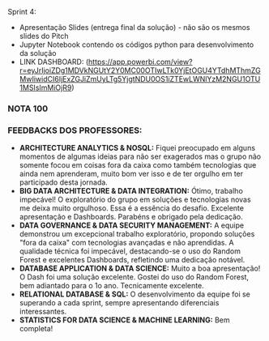 Sprint 4:

- Apresentação Slides (entrega final da solução) - não são os mesmos slides do Pitch
- Jupyter Notebook contendo os códigos python para desenvolvimento da solução
- LINK DASHBOARD: (https://app.powerbi.com/view?r=eyJrIjoiZDg1MDVkNGUtY2Y0MC00OTIwLTk0YjEtOGU4YTdhMThmZGMwIiwidCI6IjExZGJiZmUyLTg5YjgtNDU0OS1iZTEwLWNlYzM2NGU1OTU1MSIsImMiOjR9)

### NOTA 100
### FEEDBACKS DOS PROFESSORES:
- **ARCHITECTURE ANALYTICS & NOSQL:** Fiquei preocupado em alguns momentos de algumas ideias para não ser exagerados mas o grupo não somente focou em coisas fora da caixa como também tecnologias que ainda nem aprenderam, muito bom ver isso e de ter orgulho em ter participado desta jornada.
- **BIG DATA ARCHITECTURE & DATA INTEGRATION:** Ótimo, trabalho impecável! O exploratório do grupo em soluções e tecnologias novas me deixa muito orgulhoso. Essa é a essência do desafio. Excelente apresentação e Dashboards. Parabéns e obrigado pela dedicação.
- **DATA GOVERNANCE & DATA SECURITY MANAGEMENT:** A equipe demonstrou um excepcional trabalho exploratório, propondo soluções "fora da caixa" com tecnologias avançadas e não aprendidas. A qualidade técnica foi impecável, destacando-se o uso do Random Forest e excelentes Dashboards, refletindo uma dedicação notável.
- **DATABASE APPLICATION & DATA SCIENCE:** Muito a boa apresentação! O Dash foi uma solução excelente. Gostei do uso do Random Forest, bem adiantado para o 1o ano. Tecnicamente excelente.
- **RELATIONAL DATABASE & SQL:** O desenvolvimento da equipe foi se superando a cada sprint, sempre apresentando diferenciais interessantes.
- **STATISTICS FOR DATA SCIENCE & MACHINE LEARNING:** Bem completa!
